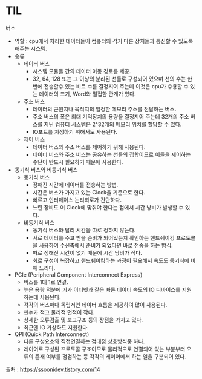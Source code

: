 # TIL

버스

- 역할 : cpu에서 처리한 데이터들이 컴퓨터의 각기 다른 장치들과 통신할 수 있도록 해주는 시스템.
- 종류
  - 데이터 버스
    - 시스템 모듈들 간의 데이터 이동 경로를 제공.
    - 32, 64, 128 또는 그 이상의 분리된 선들로 구성되어 있으며 선의 수는 한 번에 전송할수 있는 비트 수를 결정지어 주는데 이것은 cpu가 수용할 수 있는 데이터의 크기, Word와 밀접한 관계가 있다.
  - 주소 버스
    - 데이터의 근원지나 목적지의 일정한 메모리 주소를 전달하는 버스.
    - 주소 버스의 폭은 최대 기억장치의 용량을 결정지어 주는데 32개의 주소 버스를 지닌 컴퓨터 시스템은 2^32개의 메모리 위치를 할당할 수 있다.
    - IO포트를 지정하기 위해서도 사용된다.
  - 제어 버스
    - 데이터 버스와 주소 버스를 제어하기 위해 사용된다.
    - 데이터 버스와 주소 버스는 공유하는 선들의 집합이므로 이들을 제어하는 수단이 반드시 필요하기 때문에 사용한다.
- 동기식 버스와 비동기식 버스
  - 동기식 버스
    - 정해진 시간에 데이터를 전송하는 방법.
    - 시간은 버스가 가지고 있는 Clock을 기준으로 한다.
    - 빠르고 인터페이스 논리회로가 간단하다.
    - 느린 장비도 이 Clock에 맞춰야 한다는 점에서 시간 낭비가 발생할 수 있다.
  - 비동기식 버스
    - 동기식 버스와 달리 시간을 따로 정하지 않는다.
    - 서로 데이터를 주고 받을 준비가 되어있는지 확인하는 핸드쉐이킹 프로토콜을 사용하여 수신측에서 준비가 되었다면 바로 전송을 하는 방식.
    - 따로 정해진 시간이 없기 때문에 시간 낭비가 적다.
    - 회로 구성이 복잡하고 핸드쉐이킹하는 과정이 필요해서 속도도 동기식에 비해 느리다.
- PCIe (Peripheral Component Interconnect Express)
  - 버스를 1대 1로 연결.
  - 높은 용량 덕분에 기가 이더넷과 같은 빠른 데이터 속도의 IO 디바이스를 지원하는데 사용된다.
  - 각각의 버스마다 독립저인 데이터 흐름을 제공하여 많이 사용된다.
  - 핀수가 적고 물리적 면적이 작다.
  - 상세한 오류검출 및 보고구조 등의 장점을 가지고 있다.
  - 최근엔 IO 가상화도 지원한다.
- QPI (Quick Path Interconnect)
  - 다른 구성요소와 직접연결하는 점대점 상호방식중 하나.
  - 레이어로 구성된 프로토콜 구조이므로 물리적으로 연결되어 있는 부분부터 오류의 존재 여부를 점검하는 등 각각의 레이어에서 하는 일을 구분되어 있다.



출처 : https://ssoonidev.tistory.com/14